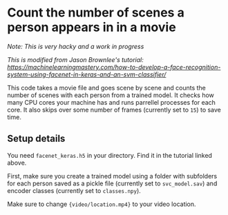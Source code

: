 # Count the number of scenes a person appears in in a movie

_Note: This is very hacky and a work in progress_

_This is modified from Jason Brownlee's tutorial: https://machinelearningmastery.com/how-to-develop-a-face-recognition-system-using-facenet-in-keras-and-an-svm-classifier/_

This code takes a movie file and goes scene by scene and counts the number of scenes with each person from a trained model. It checks how many CPU cores your machine has and runs parrellel processes for each core. It also skips over some number of frames (currently set to `15`) to save time.

## Setup details

You need `facenet_keras.h5` in your directory. Find it in the tutorial linked above.

First, make sure you create a trained model using a folder with subfolders for each person saved as a pickle file (currently set to `svc_model.sav`) and encoder classes (currently set to `classes.npy`).

Make sure to change `{video/location.mp4}` to your video location.
